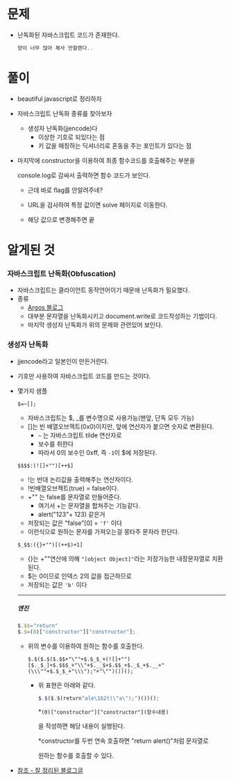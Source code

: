# 문제

- 난독화된 자바스크립트 코드가 존재한다.

  ```js
  양이 너무 많아 복사 안할랜다..
  ```

  

  

# 풀이

- beautiful javascript로 정리하자

- 자바스크립트 난독화 종류를 찾아보자

  - 생성자 난독화(jjencode)다
    - 이상한 기호로 되있다는 점
    - 키 값을 매칭하는 딕셔너리로 혼동을 주는 포인트가 있다는 점

- 마지막에 constructor을 이용하여 최종 함수코드를 호출해주는 부분을

  console.log로 감싸서 출력하면 함수 코드가 보인다.

  - 근데 바로  flag를 안알려주네?

  - URL을 검사하여 특정 값이면 solve 페이지로 이동한다.

  - 해당 값으로 변경해주면 끝

    



# 알게된 것

### 자바스크립트 난독화(Obfuscation)

- 자바스크립트는 클라이언트 동작언어이기 때문에 난독화가 필요했다.
- 종류
  - [Argos 블로그](https://4rgos.tistory.com/2)
  - 대부분 문자열을 난독화시키고 document.write로 코드작성하는 기법이다.
  - 마지막 생성자 난독화가 위의 문제와 관련있어 보인다.

### 생성자 난독화

- jjencode라고 일본인이 만든거란다.

- 기호만 사용하여 자바스크립트 코드를 만드는 것이다.

- 몇가지 샘플

  `$=~[];`

  - 자바스크립트는 $, _를 변수명으로 사용가능(맨앞, 단독 모두 가능)
  - []는 빈 배열오브젝트(0x0)이지만, 앞에 연산자가 붙으면 숫자로 변환된다.
    - `~` 는 자바스크립트 tilde 연산자로
    - 보수를 취한다
    - 따라서 0의 보수인  0xff, 즉 `-1`이 $에 저장된다.

  `$$$$:(![]+"")[++$]`

  - !는 반대 논리값을 출력해주는 연산자이다.
  - !빈배열오브젝트(true) = false이다.
  - +"" 는 false를 문자열로 만들어준다.
    - 여기서 +는 문자열을 합쳐주는 기능같다.
    - alert("123"+ 123) 같은거
  - 저장되는 값은 "false"[0] = `'f'` 이다
  - 이런식으로 원하는 문자를 가져오는걸 몽타주 문자라 한단다.

  `$_$$:({}+"")[(++$)+1]`

  - {}는 +""연산에 의해 `"[object Object]"`라는 저장가능한 내장문자열로 치환된다.
  - $는 0이므로 인덱스 2의 값을 접근하므로
  - 저장되는 값은 `'b'` 이다

  ---

  ##### 엔진

  ```js
  $.$$="return"
  $.$=(0)["constructor"]["constructor"];
  ```

  - 위의 변수를 이용하여 원하는 함수를 호출한다.

    `$.$($.$($.$$+"\""+$.$_$_+(![]+"")[$._$_]+$.$$$_+"\\"+$.__$+$.$$_+$._$_+$.__+"(\\\""+$.$_$_+"\\\");"+"\"")())();`

    - 위 표현은 아래와 같다.

      ```js
      $.$($.$(return"ale\162t(\"a\");")())();
      ```

      *`(0)["constructor"]["constructor"](함수내용)`

      을 작성하면 해당 내용이 실행된다.

      *constructor를 두번 연속 호출하면 "return alert()"처럼 문자열로

      원하는 함수를 호출할 수 있다.

- [참조 - 잘 정리된 블로그글](http://www.hakawati.co.kr/226#recentComments)